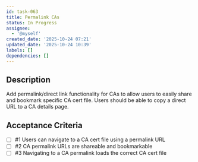 ```yaml
---
id: task-063
title: Permalink CAs
status: In Progress
assignee:
  - '@myself'
created_date: '2025-10-24 07:21'
updated_date: '2025-10-24 10:39'
labels: []
dependencies: []
---
```


## Description

<!-- SECTION:DESCRIPTION:BEGIN -->
Add permalink/direct link functionality for CAs to allow users to easily share and bookmark specific CA cert file. Users should be able to copy a direct URL to a CA details page.
<!-- SECTION:DESCRIPTION:END -->

## Acceptance Criteria
<!-- AC:BEGIN -->
- [ ] #1 Users can navigate to a CA cert file using a permalink URL
- [ ] #2 CA permalink URLs are shareable and bookmarkable
- [ ] #3 Navigating to a CA permalink loads the correct CA cert file
<!-- AC:END -->

